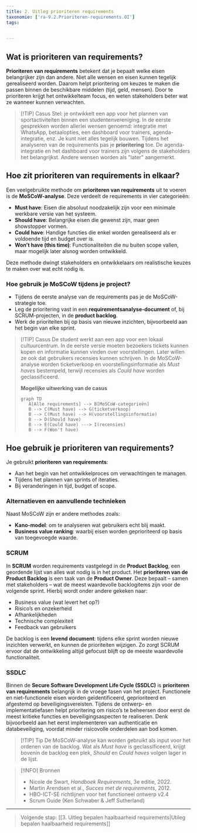```yaml
---
title: 2. Uitleg prioriteren requirements
taxonomie: ['ra-9.2.Prioriteren-requirements.OI']
tags:

 
---
```


## Wat is prioriteren van requirements?
**Prioriteren van requirements** betekent dat je bepaalt welke eisen belangrijker zijn dan andere. Niet alle wensen en eisen kunnen tegelijk gerealiseerd worden. Daarom helpt prioritering om keuzes te maken die passen binnen de beschikbare middelen (tijd, geld, mensen). Door te prioriteren krijgt het ontwikkelteam focus, en weten stakeholders beter wat ze wanneer kunnen verwachten.

> [!TIP] Casus
> Stel: je ontwikkelt een app voor het plannen van sportactiviteiten binnen een studentenvereniging. In de eerste gesprekken worden allerlei wensen genoemd: integratie met WhatsApp, betaalopties, een dashboard voor trainers, agenda-integratie, enz. Je kunt niet alles tegelijk bouwen. Tijdens het analyseren van de requirements pas je **prioritering** toe. De agenda-integratie en het dashboard voor trainers zijn volgens de stakeholders het belangrijkst. Andere wensen worden als "later" aangemerkt.

## Hoe zit prioriteren van requirements in elkaar?
Een veelgebruikte methode om **prioriteren van requirements** uit te voeren is de **MoSCoW-analyse**. Deze verdeelt de requirements in vier categorieën:

- **Must have**: Eisen die absoluut noodzakelijk zijn voor een minimale werkbare versie van het systeem.
- **Should have**: Belangrijke eisen die gewenst zijn, maar geen showstopper vormen.
- **Could have**: Handige functies die enkel worden gerealiseerd als er voldoende tijd en budget over is.
- **Won’t have (this time)**: Functionaliteiten die nu buiten scope vallen, maar mogelijk later alsnog worden ontwikkeld.

Deze methode dwingt stakeholders en ontwikkelaars om realistische keuzes te maken over wat echt nodig is.

### Hoe gebruik je MoSCoW tijdens je project?
- Tijdens de eerste analyse van de requirements pas je de MoSCoW-strategie toe.
- Leg de prioritering vast in een **requirementsanalyse-document** of, bij SCRUM-projecten, in de **product backlog**.
- Werk de prioriteiten bij op basis van nieuwe inzichten, bijvoorbeeld aan het begin van elke sprint.

> [!TIP] Casus
> De student werkt aan een app voor een lokaal cultuurcentrum. In de eerste versie moeten bezoekers tickets kunnen kopen en informatie kunnen vinden over voorstellingen. Later willen ze ook dat gebruikers recensies kunnen schrijven. In de MoSCoW-analyse worden ticketverkoop en voorstellingsinformatie als *Must haves* bestempeld, terwijl recensies als *Could have* worden geclassificeerd.
>
>**Mogelijke uitwerking van de casus**
>```mermaid
>graph TD
>    A[Alle requirements] --> B[MoSCoW-categorieën]
>    B --> C(Must have) --> G(ticketverkoop)
>    B --> C(Must have) --> H(voorstellingsinformatie)
>    B --> D(Should have)
>    B --> E(Could have) ---> I(recensies)
>    B --> F(Won't have)
>```

## Hoe gebruik je prioriteren van requirements?
Je gebruikt **prioriteren van requirements**:
- Aan het begin van het ontwikkelproces om verwachtingen te managen.
- Tijdens het plannen van sprints of iteraties.
- Bij veranderingen in tijd, budget of scope.

### Alternatieven en aanvullende technieken
Naast MoSCoW zijn er andere methodes zoals:
- **Kano-model**: om te analyseren wat gebruikers echt blij maakt.
- **Business value ranking**: waarbij eisen worden geprioriteerd op basis van toegevoegde waarde.

### SCRUM
In **SCRUM** worden requirements vastgelegd in de **Product Backlog**, een geordende lijst van alles wat nodig is in het product. Het **prioriteren van de Product Backlog** is een taak van de **Product Owner**. Deze bepaalt – samen met stakeholders – wat de meest waardevolle backlogitems zijn voor de volgende sprint. Hierbij wordt onder andere gekeken naar:
- Business value (wat levert het op?)
- Risico’s en onzekerheid
- Afhankelijkheden
- Technische complexiteit
- Feedback van gebruikers

De backlog is een **levend document**: tijdens elke sprint worden nieuwe inzichten verwerkt, en kunnen de prioriteiten wijzigen. Zo zorgt SCRUM ervoor dat de ontwikkeling altijd gefocust blijft op de meeste waardevolle functionaliteit.

### SSDLC
Binnen de **Secure Software Development Life Cycle (SSDLC)** is **prioriteren van requirements** belangrijk in de vroege fasen van het project. Functionele en niet-functionele eisen worden geïdentificeerd, geprioriteerd en afgestemd op beveiligingsvereisten. Tijdens de ontwerp- en implementatiefasen helpt prioritering om risico’s te beheersen door eerst de meest kritieke functies en beveiligingsaspecten te realiseren. Denk bijvoorbeeld aan het eerst implementeren van authenticatie en databeveiliging, voordat minder risicovolle onderdelen aan bod komen.

> [!TIP] Tip
> De MoSCoW-analyse kan worden gebruikt als input voor het ordenen van de backlog. Wat als *Must have* is geclassificeerd, krijgt bovenin de backlog een plek, *Should* en *Could haves* volgen lager in de lijst.

> [!INFO] Bronnen
> - Nicole de Swart, *Handboek Requirements*, 3e editie, 2022.
> - Martin Arendsen et al., *Succes met de requirements*, 2012.
> - HBO-ICT-SE richtlijnen voor het functioneel ontwerp v2.4
> - Scrum Guide (Ken Schwaber & Jeff Sutherland)

---

> Volgende stap: [[3. Uitleg bepalen haalbaarheid requirements|Utileg bepalen haalbaarheid requirements]]